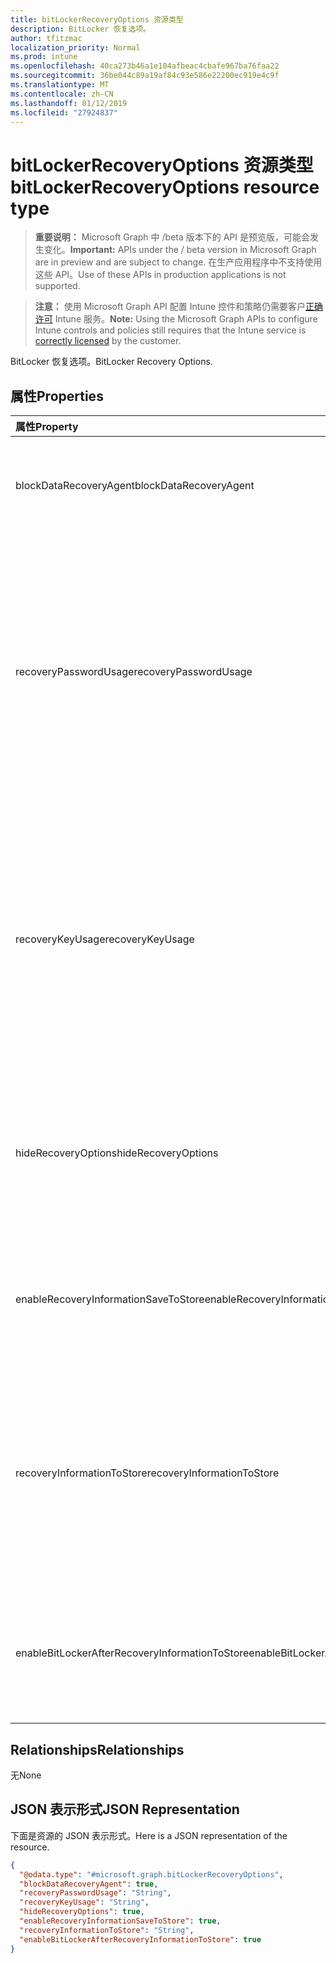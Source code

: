 ```yaml
---
title: bitLockerRecoveryOptions 资源类型
description: BitLocker 恢复选项。
author: tfitzmac
localization_priority: Normal
ms.prod: intune
ms.openlocfilehash: 40ca273b46a1e104afbeac4cbafe967ba76faa22
ms.sourcegitcommit: 36be044c89a19af84c93e586e22200ec919e4c9f
ms.translationtype: MT
ms.contentlocale: zh-CN
ms.lasthandoff: 01/12/2019
ms.locfileid: "27924837"
---
```

# <a name="bitlockerrecoveryoptions-resource-type"></a><span data-ttu-id="67f4a-103">bitLockerRecoveryOptions 资源类型</span><span class="sxs-lookup"><span data-stu-id="67f4a-103">bitLockerRecoveryOptions resource type</span></span>

> <span data-ttu-id="67f4a-104">**重要说明：** Microsoft Graph 中 /beta 版本下的 API 是预览版，可能会发生变化。</span><span class="sxs-lookup"><span data-stu-id="67f4a-104">**Important:** APIs under the / beta version in Microsoft Graph are in preview and are subject to change.</span></span> <span data-ttu-id="67f4a-105">在生产应用程序中不支持使用这些 API。</span><span class="sxs-lookup"><span data-stu-id="67f4a-105">Use of these APIs in production applications is not supported.</span></span>

> <span data-ttu-id="67f4a-106">**注意：** 使用 Microsoft Graph API 配置 Intune 控件和策略仍需要客户[正确许可](https://go.microsoft.com/fwlink/?linkid=839381) Intune 服务。</span><span class="sxs-lookup"><span data-stu-id="67f4a-106">**Note:** Using the Microsoft Graph APIs to configure Intune controls and policies still requires that the Intune service is [correctly licensed](https://go.microsoft.com/fwlink/?linkid=839381) by the customer.</span></span>

<span data-ttu-id="67f4a-107">BitLocker 恢复选项。</span><span class="sxs-lookup"><span data-stu-id="67f4a-107">BitLocker Recovery Options.</span></span>
## <a name="properties"></a><span data-ttu-id="67f4a-108">属性</span><span class="sxs-lookup"><span data-stu-id="67f4a-108">Properties</span></span>
|<span data-ttu-id="67f4a-109">属性</span><span class="sxs-lookup"><span data-stu-id="67f4a-109">Property</span></span>|<span data-ttu-id="67f4a-110">类型</span><span class="sxs-lookup"><span data-stu-id="67f4a-110">Type</span></span>|<span data-ttu-id="67f4a-111">说明</span><span class="sxs-lookup"><span data-stu-id="67f4a-111">Description</span></span>|
|:---|:---|:---|
|<span data-ttu-id="67f4a-112">blockDataRecoveryAgent</span><span class="sxs-lookup"><span data-stu-id="67f4a-112">blockDataRecoveryAgent</span></span>|<span data-ttu-id="67f4a-113">Boolean</span><span class="sxs-lookup"><span data-stu-id="67f4a-113">Boolean</span></span>|<span data-ttu-id="67f4a-114">指示是否阻止基于证书的数据恢复代理。</span><span class="sxs-lookup"><span data-stu-id="67f4a-114">Indicates whether to block certificate-based data recovery agent.</span></span>|
|<span data-ttu-id="67f4a-115">recoveryPasswordUsage</span><span class="sxs-lookup"><span data-stu-id="67f4a-115">recoveryPasswordUsage</span></span>|[<span data-ttu-id="67f4a-116">configurationUsage</span><span class="sxs-lookup"><span data-stu-id="67f4a-116">configurationUsage</span></span>](../resources/intune-deviceconfig-configurationusage.md)|<span data-ttu-id="67f4a-117">指示是否允许用户或所需的固定生成 48 位数恢复密码或系统磁盘。</span><span class="sxs-lookup"><span data-stu-id="67f4a-117">Indicates whether users are allowed or required to generate a 48-digit recovery password for fixed or system disk.</span></span> <span data-ttu-id="67f4a-118">可取值为：`blocked`、`required`、`allowed`。</span><span class="sxs-lookup"><span data-stu-id="67f4a-118">Possible values are: `blocked`, `required`, `allowed`.</span></span>|
|<span data-ttu-id="67f4a-119">recoveryKeyUsage</span><span class="sxs-lookup"><span data-stu-id="67f4a-119">recoveryKeyUsage</span></span>|[<span data-ttu-id="67f4a-120">configurationUsage</span><span class="sxs-lookup"><span data-stu-id="67f4a-120">configurationUsage</span></span>](../resources/intune-deviceconfig-configurationusage.md)|<span data-ttu-id="67f4a-121">指示是否允许用户或所需的固定生成 256 位恢复密钥或系统磁盘。</span><span class="sxs-lookup"><span data-stu-id="67f4a-121">Indicates whether users are allowed or required to generate a 256-bit recovery key for fixed or system disk.</span></span> <span data-ttu-id="67f4a-122">可取值为：`blocked`、`required`、`allowed`。</span><span class="sxs-lookup"><span data-stu-id="67f4a-122">Possible values are: `blocked`, `required`, `allowed`.</span></span>|
|<span data-ttu-id="67f4a-123">hideRecoveryOptions</span><span class="sxs-lookup"><span data-stu-id="67f4a-123">hideRecoveryOptions</span></span>|<span data-ttu-id="67f4a-124">Boolean</span><span class="sxs-lookup"><span data-stu-id="67f4a-124">Boolean</span></span>|<span data-ttu-id="67f4a-125">指示允许在 BitLocker 安装向导中显示恢复选项的固定或系统磁盘。</span><span class="sxs-lookup"><span data-stu-id="67f4a-125">Indicates whether or not to allow showing recovery options in BitLocker Setup Wizard for fixed or system disk.</span></span>|
|<span data-ttu-id="67f4a-126">enableRecoveryInformationSaveToStore</span><span class="sxs-lookup"><span data-stu-id="67f4a-126">enableRecoveryInformationSaveToStore</span></span>|<span data-ttu-id="67f4a-127">Boolean</span><span class="sxs-lookup"><span data-stu-id="67f4a-127">Boolean</span></span>|<span data-ttu-id="67f4a-128">指示允许 BitLocker 恢复信息将存储在 AD DS。</span><span class="sxs-lookup"><span data-stu-id="67f4a-128">Indicates whether or not to allow BitLocker recovery information to store in AD DS.</span></span>|
|<span data-ttu-id="67f4a-129">recoveryInformationToStore</span><span class="sxs-lookup"><span data-stu-id="67f4a-129">recoveryInformationToStore</span></span>|[<span data-ttu-id="67f4a-130">bitLockerRecoveryInformationType</span><span class="sxs-lookup"><span data-stu-id="67f4a-130">bitLockerRecoveryInformationType</span></span>](../resources/intune-deviceconfig-bitlockerrecoveryinformationtype.md)|<span data-ttu-id="67f4a-131">配置存储到 AD DS BitLocker 恢复信息的哪些部分。</span><span class="sxs-lookup"><span data-stu-id="67f4a-131">Configure what pieces of BitLocker recovery information are stored to AD DS.</span></span> <span data-ttu-id="67f4a-132">可取值为：`passwordAndKey`、`passwordOnly`。</span><span class="sxs-lookup"><span data-stu-id="67f4a-132">Possible values are: `passwordAndKey`, `passwordOnly`.</span></span>|
|<span data-ttu-id="67f4a-133">enableBitLockerAfterRecoveryInformationToStore</span><span class="sxs-lookup"><span data-stu-id="67f4a-133">enableBitLockerAfterRecoveryInformationToStore</span></span>|<span data-ttu-id="67f4a-134">Boolean</span><span class="sxs-lookup"><span data-stu-id="67f4a-134">Boolean</span></span>|<span data-ttu-id="67f4a-135">指示启用 BitLocker，直到恢复信息存储在 AD DS。</span><span class="sxs-lookup"><span data-stu-id="67f4a-135">Indicates whether or not to enable BitLocker until recovery information is stored in AD DS.</span></span>|

## <a name="relationships"></a><span data-ttu-id="67f4a-136">Relationships</span><span class="sxs-lookup"><span data-stu-id="67f4a-136">Relationships</span></span>
<span data-ttu-id="67f4a-137">无</span><span class="sxs-lookup"><span data-stu-id="67f4a-137">None</span></span>
## <a name="json-representation"></a><span data-ttu-id="67f4a-138">JSON 表示形式</span><span class="sxs-lookup"><span data-stu-id="67f4a-138">JSON Representation</span></span>
<span data-ttu-id="67f4a-139">下面是资源的 JSON 表示形式。</span><span class="sxs-lookup"><span data-stu-id="67f4a-139">Here is a JSON representation of the resource.</span></span>
<!-- {
  "blockType": "resource",
  "@odata.type": "microsoft.graph.bitLockerRecoveryOptions"
}
-->
``` json
{
  "@odata.type": "#microsoft.graph.bitLockerRecoveryOptions",
  "blockDataRecoveryAgent": true,
  "recoveryPasswordUsage": "String",
  "recoveryKeyUsage": "String",
  "hideRecoveryOptions": true,
  "enableRecoveryInformationSaveToStore": true,
  "recoveryInformationToStore": "String",
  "enableBitLockerAfterRecoveryInformationToStore": true
}
```





